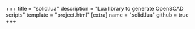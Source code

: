 +++
title = "solid.lua"
description = "Lua library to generate OpenSCAD scripts"
template = "project.html"
[extra]
name = "solid.lua"
github = true
+++
